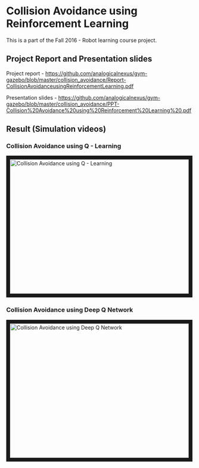 # Collision Avoidance using Reinforcement Learning

This is a part of the Fall 2016 - Robot learning course project. 

## Project Report and Presentation slides

Project report -  https://github.com/analogicalnexus/gym-gazebo/blob/master/collision_avoidance/Report-CollisionAvoidanceusingReinforcementLearning.pdf

Presentation slides - https://github.com/analogicalnexus/gym-gazebo/blob/master/collision_avoidance/PPT-Collision%20Avoidance%20using%20Reinforcement%20Learning%20.pdf

## Result (Simulation videos) 

### Collision Avoidance using Q - Learning 
<a href="http://www.youtube.com/watch?feature=player_embedded&v=9dVvnyUN0EQ
" target="_blank"><img src="http://img.youtube.com/vi/9dVvnyUN0EQ/0.jpg" 
alt="Collision Avoidance using Q - Learning " width="480" height="360" border="10" /></a>

### Collision Avoidance using Deep Q Network 
<a href="http://www.youtube.com/watch?feature=player_embedded&v=u8w3MB4vGj8
" target="_blank"><img src="http://img.youtube.com/vi/u8w3MB4vGj8/0.jpg" 
alt="Collision Avoidance using Deep Q Network " width="480" height="360" border="10" /></a>

